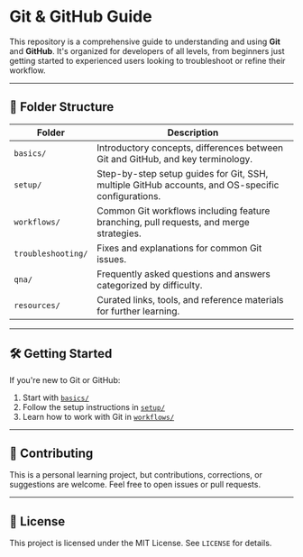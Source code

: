 # Git & GitHub Guide

This repository is a comprehensive guide to understanding and using **Git** and **GitHub**. It's organized for developers of all levels, from beginners just getting started to experienced users looking to troubleshoot or refine their workflow.

---

## 📁 Folder Structure

| Folder             | Description                                                                                       |
| ------------------ | ------------------------------------------------------------------------------------------------- |
| `basics/`          | Introductory concepts, differences between Git and GitHub, and key terminology.                   |
| `setup/`           | Step-by-step setup guides for Git, SSH, multiple GitHub accounts, and OS-specific configurations. |
| `workflows/`       | Common Git workflows including feature branching, pull requests, and merge strategies.            |
| `troubleshooting/` | Fixes and explanations for common Git issues.                                                     |
| `qna/`             | Frequently asked questions and answers categorized by difficulty.                                 |
| `resources/`       | Curated links, tools, and reference materials for further learning.                               |

---

## 🛠️ Getting Started

If you're new to Git or GitHub:

1. Start with [`basics/`](./basics/README.md)
2. Follow the setup instructions in [`setup/`](./setup/README.md)
3. Learn how to work with Git in [`workflows/`](./workflows/README.md)

---

## 🙋 Contributing

This is a personal learning project, but contributions, corrections, or suggestions are welcome. Feel free to open issues or pull requests.

---

## 📄 License

This project is licensed under the MIT License. See `LICENSE` for details.
